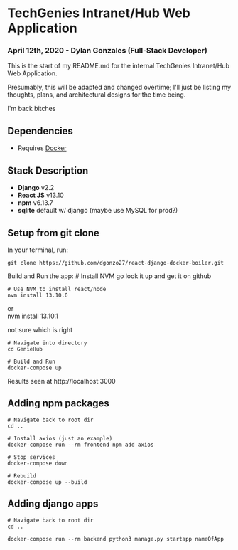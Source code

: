 # TechGenies Intranet/Hub Web Application
### April 12th, 2020 - Dylan Gonzales (Full-Stack Developer)

This is the start of my README.md for the internal TechGenies Intranet/Hub Web Application.

Presumably, this will be adapted and changed overtime; I'll just be listing my thoughts, plans, and 
architectural designs for the time being.

I'm back bitches
## Dependencies

- Requires [Docker](https://docs.docker.com/docker-for-mac/install/)

## Stack Description
- **Django** v2.2
- **React JS** v13.10
- **npm** v6.13.7
- **sqlite** default w/ django (maybe use MySQL for prod?)

## Setup from git clone
In your terminal, run:
    
    git clone https://github.com/dgonzo27/react-django-docker-boiler.git
    
Build and Run the app:
    # Install NVM
    go look it up and get it on github
    
    # Use NVM to install react/node
    nvm install 13.10.0
    
or  
    nvm install 13.10.1
    
not sure which is right

    # Navigate into directory
    cd GenieHub
    
    # Build and Run
    docker-compose up
    
Results seen at http://localhost:3000

## Adding npm packages
    # Navigate back to root dir
    cd ..

    # Install axios (just an example)
    docker-compose run --rm frontend npm add axios

    # Stop services
    docker-compose down

    # Rebuild
    docker-compose up --build

## Adding django apps
    # Navigate back to root dir
    cd ..
    
    docker-compose run --rm backend python3 manage.py startapp nameOfApp

